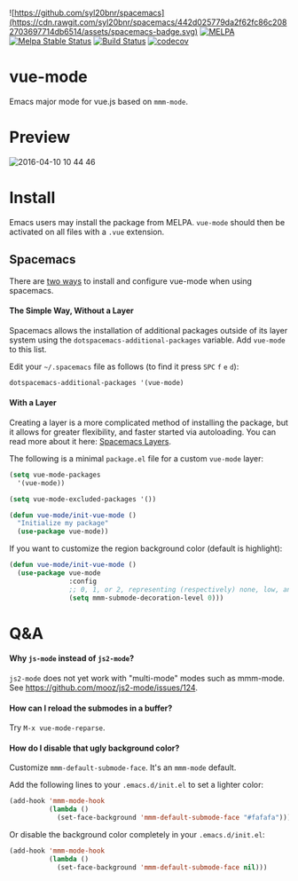 ![https://github.com/syl20bnr/spacemacs](https://cdn.rawgit.com/syl20bnr/spacemacs/442d025779da2f62fc86c2082703697714db6514/assets/spacemacs-badge.svg)
[![MELPA](https://melpa.org/packages/vue-mode-badge.svg)](https://melpa.org/#/vue-mode)
[![Melpa Stable Status](http://stable.melpa.org/packages/vue-mode-badge.svg)](http://stable.melpa.org/#/vue-mode)
[![Build Status](https://github.com/AdamNiederer/vue-mode/actions/workflows/test.yml/badge.svg)](https://github.com/AdamNiederer/vue-mode/actions/workflows/test.yml)
[![codecov](https://codecov.io/gh/AdamNiederer/vue-mode/branch/master/graph/badge.svg)](https://codecov.io/gh/AdamNiederer/vue-mode)

# vue-mode
Emacs major mode for vue.js based on `mmm-mode`.

# Preview

![2016-04-10 10 44 46](https://cloud.githubusercontent.com/assets/5436704/14410955/4f130d5e-ff6e-11e5-87a5-4fbd0008b475.png)

# Install

Emacs users may install the package from MELPA. `vue-mode` should then be
activated on all files with a `.vue` extension.

## Spacemacs

There are [two
ways](http://spacemacs.org/doc/DOCUMENTATION.html#configure-packages) to install
and configure vue-mode when using spacemacs.

#### The Simple Way, Without a Layer

Spacemacs allows the installation of additional packages outside of its layer
system using the `dotspacemacs-additional-packages` variable. Add `vue-mode` to
this list.

Edit your `~/.spacemacs` file as follows (to find it press `SPC` `f` `e` `d`):

```lisp
dotspacemacs-additional-packages '(vue-mode)
```

#### With a Layer

Creating a layer is a more complicated method of installing the package, but it
allows for greater flexibility, and faster started via autoloading. You can read
more about it here: [Spacemacs Layers](http://spacemacs.org/doc/LAYERS.html).

The following is a minimal `package.el` file for a custom `vue-mode` layer:

```lisp
(setq vue-mode-packages
  '(vue-mode))

(setq vue-mode-excluded-packages '())

(defun vue-mode/init-vue-mode ()
  "Initialize my package"
  (use-package vue-mode))
```

If you want to customize the region background color (default is highlight):

```lisp
(defun vue-mode/init-vue-mode ()
  (use-package vue-mode
               :config
               ;; 0, 1, or 2, representing (respectively) none, low, and high coloring
               (setq mmm-submode-decoration-level 0)))
```

# Q&A

#### Why `js-mode` instead of `js2-mode`?

`js2-mode` does not yet work with "multi-mode" modes such as mmm-mode. See
https://github.com/mooz/js2-mode/issues/124.

#### How can I reload the submodes in a buffer?

Try `M-x vue-mode-reparse`.

#### How do I disable that ugly background color?

Customize `mmm-default-submode-face`. It's an `mmm-mode` default.

Add the following lines to your `.emacs.d/init.el` to set a lighter color:

```lisp
(add-hook 'mmm-mode-hook
          (lambda ()
            (set-face-background 'mmm-default-submode-face "#fafafa")))
```

Or disable the background color completely in your `.emacs.d/init.el`:

```lisp
(add-hook 'mmm-mode-hook
          (lambda ()
            (set-face-background 'mmm-default-submode-face nil)))
```
